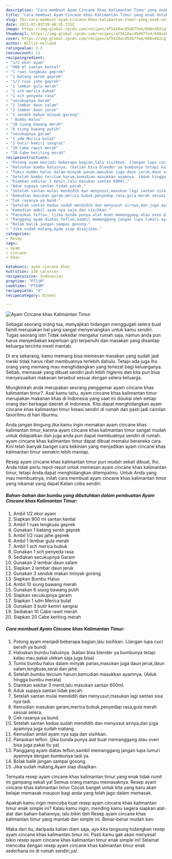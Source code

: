 ```yaml
---
description: "Cara membuat Ayam Cincane khas Kalimantan Timur yang enak Untuk Jualan"
title: "Cara membuat Ayam Cincane khas Kalimantan Timur yang enak Untuk Jualan"
slug: 762-cara-membuat-ayam-cincane-khas-kalimantan-timur-yang-enak-untuk-jualan
date: 2021-03-03T19:48:25.725Z
image: https://img-global.cpcdn.com/recipes/af5410acd5d87fe4/680x482cq70/ayam-cincane-khas-kalimantan-timur-foto-resep-utama.jpg
thumbnail: https://img-global.cpcdn.com/recipes/af5410acd5d87fe4/680x482cq70/ayam-cincane-khas-kalimantan-timur-foto-resep-utama.jpg
cover: https://img-global.cpcdn.com/recipes/af5410acd5d87fe4/680x482cq70/ayam-cincane-khas-kalimantan-timur-foto-resep-utama.jpg
author: Willie Holland
ratingvalue: 3.3
reviewcount: 11
recipeingredient:
- "1/2 ekor ayam"
- "900 ml santan kental"
- "1 ruas lengkuas geprek"
- "1 batang sereh geprek"
- "1/2 ruas jahe geprek"
- "1 lembar gula merah"
- "1 sch merica bubuk"
- "1 sch penyeda rasa"
- "secukupnya Garam"
- "2 lembar daun salam"
- "2 lembar daun jeruk"
- "3 sendok makan minyak goreng"
- " Bumbu Halus"
- "10 siung bawang merah"
- "6 siung bawang putih"
- "secukupnya garam"
- "1 sdm Merica bulat"
- "3 butir kemiri sangrai"
- "10 Cabe rawit merah"
- "20 Cabe keriting merah"
recipeinstructions:
- "Potong ayam menjadi beberapa bagian,lalu sisihkan. (Jangan lupa cuci bersih ya bund)"
- "Haluskan bumbu halusnya. (kalian bisa blender ya bumbunya tetapi kalau mau pakai ulekan saja juga bisa)"
- "Tumis bumbu halus dalam minyak panas,masukan juga daun jeruk,daun salam,lengkuas,serai dan jahe."
- "Setelah bumbu tercium harum,kemudian masukkan ayamnya. (Aduk hingga bumbu merata)"
- "Diamkan sekitar 3 menit,lalu masukan santan 600ml."
- "Aduk supaya santan tidak pecah."
- "Setelah santan mulai mendidih dan menyusut,masukan lagi santan sisa nya tadi."
- "Kemudian masukan garam,merica bubuk,penyedap rasa,gula merah sesuai selera."
- "Cek rasanya ya bund."
- "Setelah santan kedua sudah mendidih dan menyusut airnya,dan juga ayamnya juga sudah matang."
- "Kemudian ambil ayam nya saja dan sisihkan."
- "Panaskan teflon. (jika bunda punya alat buat memanggang atau oven bisa juga pakai itu ya)"
- "Panggang ayam diatas teflon,sambil memanggang jangan lupa lumuri ayamnya dengan bumbunya tadi ya."
- "Bolak balik jangan sampai gosong."
- "Jika sudah matang,Ayam siap disajikan."
categories:
- Resep
tags:
- ayam
- cincane
- khas

katakunci: ayam cincane khas 
nutrition: 136 calories
recipecuisine: Indonesian
preptime: "PT11M"
cooktime: "PT59M"
recipeyield: "3"
recipecategory: Dinner

---
```



![Ayam Cincane khas Kalimantan Timur](https://img-global.cpcdn.com/recipes/af5410acd5d87fe4/680x482cq70/ayam-cincane-khas-kalimantan-timur-foto-resep-utama.jpg)

Sebagai seorang orang tua, menyajikan hidangan menggugah selera buat famili merupakan hal yang sangat menyenangkan untuk kamu sendiri. Tugas seorang istri Tidak sekedar mengatur rumah saja, namun anda pun harus menyediakan keperluan gizi terpenuhi dan masakan yang disantap keluarga tercinta mesti mantab.

Di era  sekarang, kamu memang bisa memesan masakan yang sudah jadi meski tidak harus ribet membuatnya terlebih dahulu. Tetapi ada juga lho orang yang memang mau menghidangkan yang terlezat bagi keluarganya. Sebab, memasak yang dibuat sendiri jauh lebih higienis dan kita pun bisa menyesuaikan makanan tersebut sesuai dengan selera keluarga. 



Mungkinkah anda merupakan seorang penggemar ayam cincane khas kalimantan timur?. Asal kamu tahu, ayam cincane khas kalimantan timur merupakan makanan khas di Indonesia yang saat ini disukai oleh setiap orang dari berbagai daerah di Indonesia. Kita dapat menghidangkan ayam cincane khas kalimantan timur kreasi sendiri di rumah dan pasti jadi camilan favoritmu di hari liburmu.

Anda jangan bingung jika kamu ingin memakan ayam cincane khas kalimantan timur, karena ayam cincane khas kalimantan timur sangat mudah untuk didapatkan dan juga anda pun dapat membuatnya sendiri di rumah. ayam cincane khas kalimantan timur dapat dibuat memalui beraneka cara. Kini telah banyak banget cara kekinian yang menjadikan ayam cincane khas kalimantan timur semakin lebih mantap.

Resep ayam cincane khas kalimantan timur pun mudah sekali dibuat, lho. Anda tidak perlu repot-repot untuk memesan ayam cincane khas kalimantan timur, tetapi Anda dapat menghidangkan ditempatmu. Untuk Anda yang mau membuatnya, inilah cara membuat ayam cincane khas kalimantan timur yang nikamat yang dapat Kalian coba sendiri.

<!--inarticleads1-->

##### Bahan-bahan dan bumbu yang dibutuhkan dalam pembuatan Ayam Cincane khas Kalimantan Timur:

1. Ambil 1/2 ekor ayam
1. Siapkan 900 ml santan kental
1. Ambil 1 ruas lengkuas geprek
1. Gunakan 1 batang sereh geprek
1. Ambil 1/2 ruas jahe geprek
1. Ambil 1 lembar gula merah
1. Ambil 1 sch merica bubuk
1. Gunakan 1 sch penyeda rasa
1. Sediakan secukupnya Garam
1. Gunakan 2 lembar daun salam
1. Siapkan 2 lembar daun jeruk
1. Gunakan 3 sendok makan minyak goreng
1. Siapkan  Bumbu Halus
1. Ambil 10 siung bawang merah
1. Gunakan 6 siung bawang putih
1. Siapkan secukupnya garam
1. Siapkan 1 sdm Merica bulat
1. Gunakan 3 butir kemiri sangrai
1. Sediakan 10 Cabe rawit merah
1. Siapkan 20 Cabe keriting merah




<!--inarticleads2-->

##### Cara membuat Ayam Cincane khas Kalimantan Timur:

1. Potong ayam menjadi beberapa bagian,lalu sisihkan. (Jangan lupa cuci bersih ya bund)
1. Haluskan bumbu halusnya. (kalian bisa blender ya bumbunya tetapi kalau mau pakai ulekan saja juga bisa)
1. Tumis bumbu halus dalam minyak panas,masukan juga daun jeruk,daun salam,lengkuas,serai dan jahe.
1. Setelah bumbu tercium harum,kemudian masukkan ayamnya. (Aduk hingga bumbu merata)
1. Diamkan sekitar 3 menit,lalu masukan santan 600ml.
1. Aduk supaya santan tidak pecah.
1. Setelah santan mulai mendidih dan menyusut,masukan lagi santan sisa nya tadi.
1. Kemudian masukan garam,merica bubuk,penyedap rasa,gula merah sesuai selera.
1. Cek rasanya ya bund.
1. Setelah santan kedua sudah mendidih dan menyusut airnya,dan juga ayamnya juga sudah matang.
1. Kemudian ambil ayam nya saja dan sisihkan.
1. Panaskan teflon. (jika bunda punya alat buat memanggang atau oven bisa juga pakai itu ya)
1. Panggang ayam diatas teflon,sambil memanggang jangan lupa lumuri ayamnya dengan bumbunya tadi ya.
1. Bolak balik jangan sampai gosong.
1. Jika sudah matang,Ayam siap disajikan.




Ternyata resep ayam cincane khas kalimantan timur yang enak tidak rumit ini gampang sekali ya! Semua orang mampu memasaknya. Resep ayam cincane khas kalimantan timur Cocok banget untuk kita yang baru akan belajar memasak maupun bagi anda yang telah jago dalam memasak.

Apakah kamu ingin mencoba buat resep ayam cincane khas kalimantan timur enak simple ini? Kalau kamu ingin, mending kamu segera siapkan alat-alat dan bahan-bahannya, lalu bikin deh Resep ayam cincane khas kalimantan timur yang mantab dan simple ini. Benar-benar mudah kan. 

Maka dari itu, daripada kalian diam saja, ayo kita langsung hidangkan resep ayam cincane khas kalimantan timur ini. Pasti kamu gak akan menyesal bikin resep ayam cincane khas kalimantan timur enak simple ini! Selamat mencoba dengan resep ayam cincane khas kalimantan timur enak sederhana ini di rumah sendiri,ya!.

